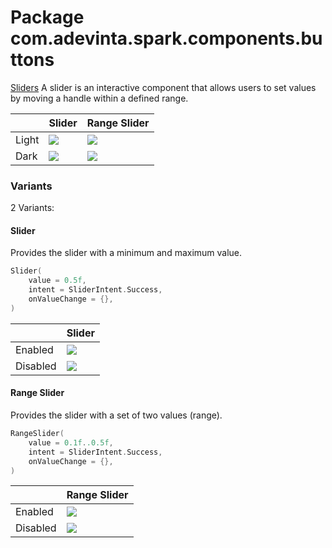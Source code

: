 # Package com.adevinta.spark.components.buttons

[Sliders](https://spark.adevinta.com/1186e1705/p/25cceb-slider/b/03f6fc)
A slider is an interactive component that allows users to set values by moving a handle within a
defined range.

|       | Slider                                                                                            | Range Slider                                                                                                |
|-------|---------------------------------------------------------------------------------------------------|-------------------------------------------------------------------------------------------------------------|
| Light | ![](../../images/com.adevinta.spark_PreviewScreenshotTests_preview_tests_slider_slider_light.png) | ![](../../images/com.adevinta.spark_PreviewScreenshotTests_preview_tests_rangeslider_rangeslider_light.png) |
| Dark  | ![](../../images/com.adevinta.spark_PreviewScreenshotTests_preview_tests_slider_slider_dark.png)  | ![](../../images/com.adevinta.spark_PreviewScreenshotTests_preview_tests_rangeslider_rangeslider_dark.png)  |

### Variants

2 Variants:

#### Slider

Provides the slider with a minimum and maximum value.

```kotlin
Slider(
    value = 0.5f,
    intent = SliderIntent.Success,
    onValueChange = {},
)
```

|          | Slider                                                                         |
|----------|--------------------------------------------------------------------------------|
| Enabled  | ![](../../images/com.adevinta.spark.slider_SliderScreenshot_sliderRounded.png) |
| Disabled | ![](../../images/com.adevinta.spark.slider_SliderScreenshot_sliderRounded.png) |

#### Range Slider

Provides the slider with a set of two values (range).

```kotlin
RangeSlider(
    value = 0.1f..0.5f,
    intent = SliderIntent.Success,
    onValueChange = {},
)
```

|          | Range Slider                                                                                |
|----------|---------------------------------------------------------------------------------------------|
| Enabled  | ![](../../images/com.adevinta.spark.slider_SliderScreenshot_rangeSliderRounded.png)         |
| Disabled | ![](../../images/com.adevinta.spark.slider_SliderScreenshot_rangeSliderRoundedDisabled.png) |
